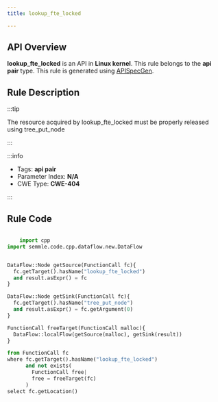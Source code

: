 ```yaml
---
title: lookup_fte_locked

---
```



## API Overview
**lookup_fte_locked** is an API in **Linux kernel**. This rule belongs to the **api pair** type. This rule is generated using [APISpecGen](../../tools/APISpecGen).
## Rule Description

:::tip

The resource acquired by lookup_fte_locked must be properly released using tree_put_node

:::

:::info

- Tags: **api pair**
- Parameter Index: **N/A**
- CWE Type: **CWE-404**

:::

## Rule Code
```python

    import cpp
import semmle.code.cpp.dataflow.new.DataFlow


DataFlow::Node getSource(FunctionCall fc){
  fc.getTarget().hasName("lookup_fte_locked")
  and result.asExpr() = fc
}

DataFlow::Node getSink(FunctionCall fc){
  fc.getTarget().hasName("tree_put_node")
  and result.asExpr() = fc.getArgument(0)
}

FunctionCall freeTarget(FunctionCall malloc){
  DataFlow::localFlow(getSource(malloc), getSink(result))
}

from FunctionCall fc
where fc.getTarget().hasName("lookup_fte_locked")
      and not exists(
        FunctionCall free| 
        free = freeTarget(fc)
      )
select fc.getLocation()

    
```
